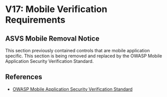 # V17: Mobile Verification Requirements

## ASVS Mobile Removal Notice

This section previously contained controls that are mobile application specific. This section is being removed and replaced by the OWASP Mobile Application Security Verification Standard.

## References

* [OWASP Mobile Application Security Verification Standard](https://www.owasp.org/index.php/OWASP_Mobile_Security_Project)